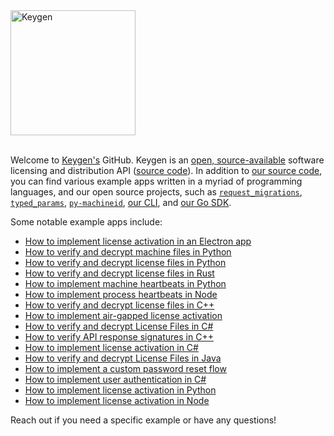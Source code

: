 <a href="https://keygen.sh?ref=keygen-profile">
  <div>
    <img src="https://keygen.sh/images/logo-pill.png" width="200" alt="Keygen">
  </div>
</a>
<br>

Welcome to [Keygen's](https://keygen.sh) GitHub. Keygen is an [open, source-available](https://github.com/keygen-sh/keygen-api) software licensing and distribution API ([source code](https://github.com/keygen-sh/keygen-api)). In addition to [our source code](https://github.com/keygen-sh/keygen-api), you can find various example apps written in a myriad of programming languages, and our open source projects, such as [`request_migrations`](https://github.com/keygen-sh/request_migrations), [`typed_params`](https://github.com/keygen-sh/typed_params), [`py-machineid`](https://github.com/keygen-sh/py-machineid), [our CLI](https://github.com/keygen-sh/keygen-cli), and [our Go SDK](https://github.com/keygen-sh/keygen-go).

Some notable example apps include:

- [How to implement license activation in an Electron app](https://github.com/keygen-sh/example-electron-license-activation)
- [How to verify and decrypt machine files in Python](https://github.com/keygen-sh/example-python-cryptographic-machine-files)
- [How to verify and decrypt license files in Python](https://github.com/keygen-sh/example-python-cryptographic-license-files)
- [How to verify and decrypt license files in Rust](https://github.com/keygen-sh/example-rust-cryptographic-license-files)
- [How to implement machine heartbeats in Python](https://github.com/keygen-sh/example-python-machine-heartbeats)
- [How to implement process heartbeats in Node](https://github.com/keygen-sh/example-node-process-heartbeats)
- [How to verify and decrypt license files in C++](https://github.com/keygen-sh/example-cpp-cryptographic-license-files)
- [How to implement air-gapped license activation](https://github.com/keygen-sh/air-gapped-activation-example)
- [How to verify and decrypt License Files in C#](https://github.com/keygen-sh/example-csharp-cryptographic-license-files)
- [How to verify API response signatures in C++](https://github.com/keygen-sh/example-cpp-response-signature-verification)
- [How to implement license activation in C#](https://github.com/keygen-sh/example-csharp-license-activation)
- [How to verify and decrypt License Files in Java](https://github.com/keygen-sh/example-java-cryptographic-license-files)
- [How to implement a custom password reset flow](https://github.com/keygen-sh/example-password-reset-fulfillment)
- [How to implement user authentication in C#](https://github.com/keygen-sh/example-csharp-user-authentication)
- [How to implement license activation in Python](https://github.com/keygen-sh/example-python-machine-activation)
- [How to implement license activation in Node](https://github.com/keygen-sh/example-node-machine-activation)

Reach out if you need a specific example or have any questions!
